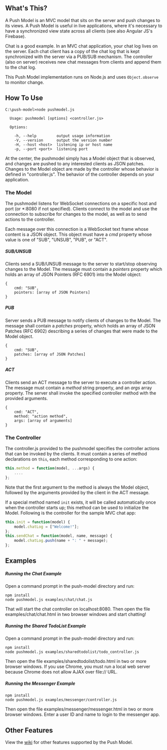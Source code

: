 ## What's This?
A Push Model is an MVC model that sits on the server and push changes to its views.  A Push Model is useful in live applications, where it's necessary to have a synchronized view state across all clients (see also Angular JS's Firebase).

Chat is a good example.  In an MVC chat application, your chat log lives on the server.  Each chat client has a copy of the chat log that is kept synchronized with the server via a PUB/SUB mechanism.  The controller (also on server) receives new chat messages from clients and append them to the chat log.

This Push Model implementation runs on Node.js and uses `Object.observe` to monitor change.


## How To Use
```
C:\push-model>node pushmodel.js

  Usage: pushmodel [options] <controller.js>

  Options:

    -h, --help         output usage information
    -V, --version      output the version number
    -H, --host <host>  listening ip or host name
    -p, --port <port>  listening port
```

At the center, the pushmodel simply has a Model object that is observed, and changes are pushed to any interested clients as JSON patches.  Changes to the Model object are made by the controller whose behavior is defined in "controller.js".  The behavior of the controller depends on your application.


### The Model
The pushmodel listens for WebSocket connections on a specific host and port (or *:8080 if not specified).  Clients connect to the model and use the connection to subscribe for changes to the model, as well as to send actions to the controller.

Each message over this connection is a WebSocket text frame whose content is a JSON object.  This object must have a _cmd_ property whose value is one of "SUB", "UNSUB", "PUB", or "ACT".

##### SUB/UNSUB
Clients send a SUB/UNSUB message to the server to start/stop observing changes to the Model.  The message must contain a _pointers_ property which holds an array of JSON Pointers (RFC 6901) into the Model object:
```
{
    cmd: "SUB",
	pointers: [array of JSON Pointers]
}
```

##### PUB
Server sends a PUB message to notify clients of changes to the Model.  The message shall contain a _patches_ property, which holds an array of JSON Patches (RFC 6902) describing a series of changes that were made to the Model object.
```
{
    cmd: "SUB",
	patches: [array of JSON Patches]
}
```

##### ACT
Clients send an ACT message to the server to execute a controller action.  The message must contain a _method_ string property, and an _args_ array property.  The server shall invoke the specified controller method with the provided arguments.
```
{
    cmd: "ACT",
	method: "action method",
	args: [array of arguments]
}
```


### The Controller
The controller.js provided to the pushmodel specifies the controller actions that can be invoked by the clients.  It must contain a series of method declarations on `this`, each method corresponding to one action:
```javascript
this.method = function(model, ...args) {
    ....
};
```
Note that the first argument to the method is always the Model object, followed by the arguments provided by the client in the ACT message.

If a special method named `init` exists, it will be called automatically once when the controller starts up; this method can be used to initialize the Model.  Following is the controller for the sample MVC chat app:
```javascript
this.init = function(model) {
	model.chatLog = ["Welcome!"];
};
this.sendChat = function(model, name, message) {
	model.chatLog.push(name + ": " + message);
};
```


## Examples

##### Running the Chat Example
Open a command prompt in the push-model directory and run:
```
npm install
node pushmodel.js examples/chat/chat.js
```
That will start the chat controller on localhost:8080.  Then open the file examples/chat/chat.html in two browser windows and start chatting!

##### Running the Shared TodoList Example
Open a command prompt in the push-model directory and run:
```
npm install
node pushmodel.js examples/sharedtodolist/todo_controller.js
```
Then open the file examples/sharedtodolist/todo.html in two or more browser windows.  If you use Chrome, you must run a local web server because Chrome does not allow AJAX over file:// URL.

##### Running the Messenger Example
```
npm install
node pushmodel.js examples/messenger/controller.js
```
Then open the file examples/messenger/messenger.html in two or more browser windows.  Enter a user ID and name to login to the messenger app.


## Other Features
View the [wiki](http://github.com/ken107/push-model/wiki) for other features supported by the Push Model.
